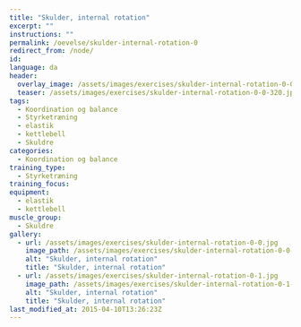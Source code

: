 ```yaml
---
title: "Skulder, internal rotation"
excerpt: ""
instructions: ""
permalink: /oevelse/skulder-internal-rotation-0
redirect_from: /node/
id: 
language: da
header:
  overlay_image: /assets/images/exercises/skulder-internal-rotation-0-0.jpg
  teaser: /assets/images/exercises/skulder-internal-rotation-0-0-320.jpg
tags:
  - Koordination og balance
  - Styrketræning
  - elastik
  - kettlebell
  - Skuldre
categories:
  - Koordination og balance
training_type: 
  - Styrketræning
training_focus: 
equipment:
  - elastik
  - kettlebell
muscle_group:
  - Skuldre
gallery:
  - url: /assets/images/exercises/skulder-internal-rotation-0-0.jpg
    image_path: /assets/images/exercises/skulder-internal-rotation-0-0-320.jpg
    alt: "Skulder, internal rotation"
    title: "Skulder, internal rotation"
  - url: /assets/images/exercises/skulder-internal-rotation-0-1.jpg
    image_path: /assets/images/exercises/skulder-internal-rotation-0-1-320.jpg
    alt: "Skulder, internal rotation"
    title: "Skulder, internal rotation"
last_modified_at: 2015-04-10T13:26:23Z
---
```



